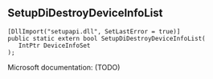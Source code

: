 ## SetupDiDestroyDeviceInfoList

```
[DllImport("setupapi.dll", SetLastError = true)]
public static extern bool SetupDiDestroyDeviceInfoList(
   IntPtr DeviceInfoSet
);
```

Microsoft documentation: (TODO)
